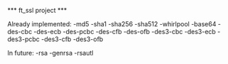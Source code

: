 *** ft_ssl project ***

Already implemented:
-md5
-sha1
-sha256
-sha512
-whirlpool
-base64
-des-cbc
-des-ecb 
-des-pcbc
-des-cfb
-des-ofb
-des3-cbc
-des3-ecb
-des3-pcbc
-des3-cfb
-des3-ofb

In future:
-rsa
-genrsa
-rsautl
